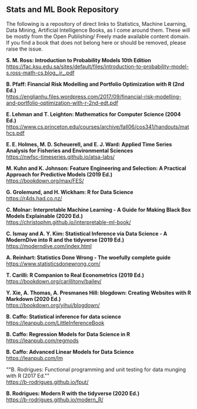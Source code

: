 Stats and ML Book Repository
---

The following is a repository of direct links to Statistics, Machine Learning, Data Mining, Artificial Intelligence Books, as I come around them. These will be mostly from the Open Publishing/ Freely made available content domain. If you find a book that does not belong here or should be removed, please raise the issue.

**S. M. Ross: Introduction to Probability Models 10th Edition**  
https://fac.ksu.edu.sa/sites/default/files/introduction-to-probability-model-s.ross-math-cs.blog_.ir_.pdf

**B. Pfaff: Financial Risk Modelling and Portfolio Optimization with R (2nd Ed.)**  
https://englianhu.files.wordpress.com/2017/09/financial-risk-modelling-and-portfolio-optimization-with-r-2nd-edt.pdf

**E. Lehman and T. Leighton: Mathematics for Computer Science (2004 Ed.)**  
https://www.cs.princeton.edu/courses/archive/fall06/cos341/handouts/mathcs.pdf

**E. E. Holmes, M. D. Scheuerell, and E. J. Ward: Applied Time Series Analysis for Fisheries and Environmental Sciences**  
https://nwfsc-timeseries.github.io/atsa-labs/

**M. Kuhn and K. Johnson: Feature Engineering and Selection: A Practical Approach for Predictive Models (2019 Ed.)**  
https://bookdown.org/max/FES/

**G. Grolemund, and H. Wickham: R for Data Science**  
https://r4ds.had.co.nz/

**C. Molnar: Interpretable Machine Learning - A Guide for Making Black Box Models Explainable (2020 Ed.)**  
https://christophm.github.io/interpretable-ml-book/

**C. Ismay and A. Y. Kim: Statistical Inference via Data Science - A ModernDive into R and the tidyverse (2019 Ed.)**  
https://moderndive.com/index.html

**A. Reinhart: Statistics Done Wrong - The woefully complete guide**  
https://www.statisticsdonewrong.com/

**T. Carilli: R Companion to Real Econometrics (2019 Ed.)**  
https://bookdown.org/carillitony/bailey/

**Y. Xie, A. Thomas, A. Presmanes Hill: blogdown: Creating Websites with R Markdown (2020 Ed.)**  
https://bookdown.org/yihui/blogdown/

**B. Caffo: Statistical inference for data science**  
https://leanpub.com/LittleInferenceBook

**B. Caffo: Regression Models for Data Science in R**  
https://leanpub.com/regmods

**B. Caffo: Advanced Linear Models for Data Science**  
https://leanpub.com/lm

""B. Rodrigues: Functional programming and unit testing for data munging with R (2017 Ed.""  
https://b-rodrigues.github.io/fput/

**B. Rodrigues: Modern R with the tidyverse (2020 Ed.)**  
https://b-rodrigues.github.io/modern_R/